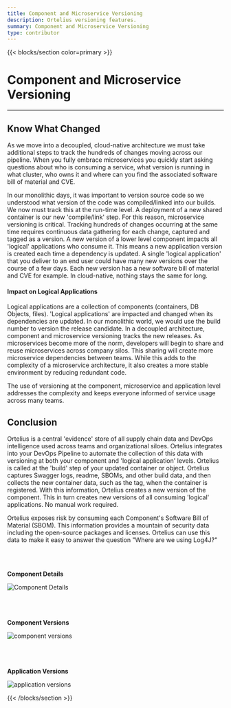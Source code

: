 ```yaml
---
title: Component and Microservice Versioning
description: Ortelius versioning features.
summary: Component and Microservice Versioning
type: contributor
---
```


{{< blocks/section color=primary >}}
<div class="col-12">
<h1 class="text-center">Component and Microservice Versioning</h1>
<hr>

## Know What Changed

As we move into a decoupled, cloud-native architecture we must take additional steps to track the hundreds of changes moving across our pipeline. When you fully embrace microservices you quickly start asking questions about who is consuming a service, what version is running in what cluster, who owns it and where can you find the associated software bill of material and CVE.

In our monolithic days, it was important to version source code so we understood what version of the code was compiled/linked into our builds. We now must track this at the run-time level. A deployment of a new shared container is our new 'compile/link' step. For this reason, microservice versioning is critical. Tracking hundreds of changes occurring at the same time requires continuous data gathering for each change, captured and tagged as a version. A new version of a lower level component impacts all 'logical' applications who consume it. This means a new application version is created each time a dependency is updated. A single 'logical application' that you deliver to an end user could have many new versions over the course of a few days. Each new version has a new software bill of material and CVE for example. In cloud-native, nothing stays the same for long.

#### Impact on Logical Applications

Logical applications are a collection of components (containers, DB Objects, files). 'Logical applications' are impacted and changed when its dependencies are updated. In our monolithic world, we would use the build number to version the release candidate. In a decoupled architecture, component and microservice versioning tracks the new releases. As microservices become more of the norm, developers will begin to share and reuse microservices across company silos. This sharing will create more microservice dependencies between teams. While this adds to the complexity of a microservice architecture, it also creates a more stable environment by reducing redundant code.

The use of versioning at the component, microservice and application level addresses the complexity and keeps everyone informed of service usage across many teams.

## Conclusion

Ortelius is a central 'evidence' store of all supply chain data and DevOps intelligence used across teams and organizational siloes. Ortelius integrates into your DevOps Pipeline to automate the collection of this data with versioning at both your component and 'logical application' levels. Ortelius is called at the 'build' step of your updated container or object. Ortelius captures Swagger logs, readme, SBOMs, and other build data, and then collects the new container data, such as the tag, when the container is registered. With this information, Ortelius creates a new version of the component. This in turn creates new versions of all consuming 'logical' applications. No manual work required.

Ortelius exposes risk by consuming each Component's Software Bill of Material (SBOM). This information provides a mountain of security data including the open-source packages and licenses. Ortelius can use this data to make it easy to answer the question "Where are we using Log4J?"

<br>
<br>

<div class="col-center">
<p class="text-center"><strong>Component Details</strong></p>
<img src="/images/componentdetails.png" alt="Component Details" />
</div>
<br>
<br>
<br>

<div class="col-center">
<p class="text-center"><strong>Component Versions</strong></p>
<img src="/images/componentversions.png" alt="component versions" />
</div>
<br>
<br>
<br>
<div class="col-center">
<p class="text-center"><strong>Application Versions</strong></p>
<img src="/images/applicationversions.png" alt="application versions" />
</div>

{{< /blocks/section >}}
